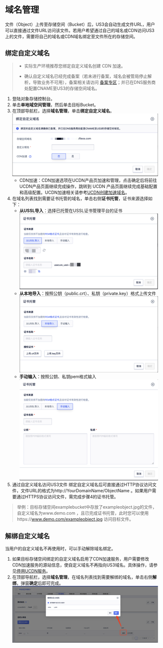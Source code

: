 # 域名管理

文件（Object）上传至存储空间（Bucket）后，US3会自动生成文件URL，用户可以直接通过文件URL访问该文件。若用户希望通过自己的域名或CDN访问US3上的文件，需要将自己的域名或CDN域名绑定至文件所在的存储空间。

## 绑定自定义域名

>- 实际生产环境推荐您绑定自定义域名创建 CDN 加速。
>
>- 确认自定义域名已经完成备案（若未进行备案，域名会被管局停止解析，导致业务不可用），备案相关请访问 [备案专区](https://www.ucloud.cn/site/beian/index.html)；并已在DNS服务商处配置CNAME至US3的存储空间域名。

1. 登陆对象存储控制台。
2. 单击**单地域空间管理**，然后单击目标Bucket。
3. 在顶部导航栏，选择**域名管理**，单击**绑定自定义域名**。
![](/images/guide/绑定自定义域名1.png)
    - CDN加速：CDN加速选项在UCDN产品页加速和管理，点击确定后将前往UCDN产品页面继续完成操作，跳转到 UCDN 产品页面继续完成基础配置和高级配置。UCDN加速相关请参考[UCDN创建加速域名](https://docs.ucloud.cn/ucdn/quick/create)。
4. 在域名列表找到需要证书托管的域名，单击右侧**证书托管**，证书来源选择如下：
    - **从USSL导入**：选择已托管在USSL证书管理平台的证书
    ![](/images/guide/证书托管-ussl导入.png)
    - **从本地导入**：按照公钥（public.crt）、私钥（private.key）格式上传文件
    ![](/images/guide/证书托管-本地导入.png)
    - **手动输入**：按照公钥、私钥pem格式输入
    ![](/images/guide/证书托管-手动输入.png)
5. 通过自定义域名访问US3文件
绑定自定义域名后可直接通过HTTP协议访问文件，文件URL的格式为http://YourDomainName/ObjectName 。如果用户需要通过HTTPS协议访问文件，需完成步骤4的证书托管。
> 举例：目标存储空间examplebucket中存放了exampleobject.jpg的文件，自定义域名为www.demo.com ，且已完成证书托管，此时您可以使用https://www.demo.com/exampleobject.jpg 访问目标文件。

## 解绑自定义域名
当用户的自定义域名不再使用时，可以手动解除域名绑定。

1. 如果目标存储空间绑定的自定义域名启用了CDN加速服务，用户需要修改CDN加速服务的源站信息，使自定义域名不再指向US3域名。具体操作，请参见[停用UCDN服务](https://docs.ucloud.cn/ucdn/quick/stop)。
2. 在顶部导航栏，选择**域名管理**，在域名列表找到需要解绑的域名，单击右侧**解绑**，弹窗**确定**后即可完成。
![](/images/guide/域名解绑.png)

